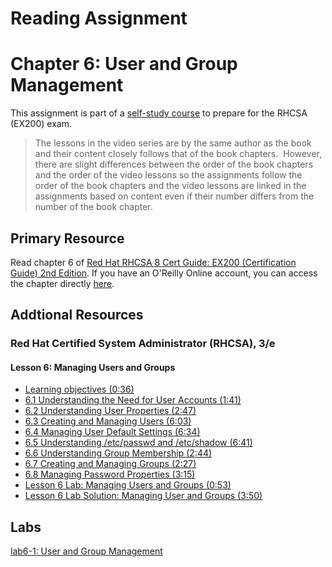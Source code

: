 # Reading Assignment
# Chapter 6: User and Group Management
This assignment is part of a [self-study course](../README.md) to prepare for the RHCSA (EX200) exam.</br>

> The lessons in the video series are by the same author as the book and their content closely follows that of the book chapters.  However, there are slight differences between the order of the book chapters and the order of the video lessons so the assignments follow the order of the book chapters and the video lessons are linked in the assignments based on content even if their number differs from the number of the book chapter.
## Primary Resource
Read chapter 6 of [Red Hat RHCSA 8 Cert Guide: EX200 (Certification Guide) 2nd Edition](https://www.amazon.com/Red-RHCSA-Cert-Guide-Certification/dp/0137341628/).  If you have an O'Reilly Online account, you can access the chapter directly [here](https://learning.oreilly.com/library/view/red-hat-rhcsa/9780137341641/ch06.xhtml).
## Addtional Resources

### Red Hat Certified System Administrator (RHCSA), 3/e

#### Lesson 6: Managing Users and Groups
- [Learning objectives (0:36)](https://learning.oreilly.com/videos/red-hat-certified/9780135656495/9780135656495-RCSA_01_06_00)
- [6.1 Understanding the Need for User Accounts (1:41)](https://learning.oreilly.com/videos/red-hat-certified/9780135656495/9780135656495-RCSA_01_06_01)
- [6.2 Understanding User Properties (2:47)](https://learning.oreilly.com/videos/red-hat-certified/9780135656495/9780135656495-RCSA_01_06_02)
- [6.3 Creating and Managing Users (6:03)](https://learning.oreilly.com/videos/red-hat-certified/9780135656495/9780135656495-RCSA_01_06_03)
- [6.4 Managing User Default Settings (6:34)](https://learning.oreilly.com/videos/red-hat-certified/9780135656495/9780135656495-RCSA_01_06_04)
- [6.5 Understanding /etc/passwd and /etc/shadow (6:41)](https://learning.oreilly.com/videos/red-hat-certified/9780135656495/9780135656495-RCSA_01_06_05)
- [6.6 Understanding Group Membership (2:44)](https://learning.oreilly.com/videos/red-hat-certified/9780135656495/9780135656495-RCSA_01_06_06)
- [6.7 Creating and Managing Groups (2:27)](https://learning.oreilly.com/videos/red-hat-certified/9780135656495/9780135656495-RCSA_01_06_07)
- [6.8 Managing Password Properties (3:15)](https://learning.oreilly.com/videos/red-hat-certified/9780135656495/9780135656495-RCSA_01_06_08)
- [Lesson 6 Lab: Managing Users and Groups (0:53)](https://learning.oreilly.com/videos/red-hat-certified/9780135656495/9780135656495-RCSA_01_06_09)
- [Lesson 6 Lab Solution: Managing User and Groups (3:50)](https://learning.oreilly.com/videos/red-hat-certified/9780135656495/9780135656495-RCSA_01_06_10)

## Labs
[lab6-1: User and Group Management](lab6-1.md)</br>

